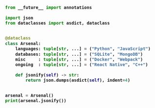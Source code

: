 <!-- Zero width character is used to put extra blank lines before and after code -->

<h3>
    
```python
​
from __future__ import annotations

import json
from dataclasses import asdict, dataclass


@dataclass
class Arsenal:
    languages: tuple[str, ...] = ("Python", "JavaScript")
    databases: tuple[str, ...] = ("SQLite", "MongoDB")
    misc     : tuple[str, ...] = ("Docker", "Webpack")
    ongoing  : tuple[str, ...] = ("React Native", "C++")

    def jsonify(self) -> str:
        return json.dumps(asdict(self), indent=4)


arsenal = Arsenal()
print(arsenal.jsonify())
​
```
</h3>